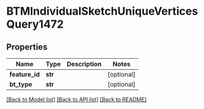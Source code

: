 # BTMIndividualSketchUniqueVerticesQuery1472

## Properties
Name | Type | Description | Notes
------------ | ------------- | ------------- | -------------
**feature_id** | **str** |  | [optional] 
**bt_type** | **str** |  | [optional] 

[[Back to Model list]](../README.md#documentation-for-models) [[Back to API list]](../README.md#documentation-for-api-endpoints) [[Back to README]](../README.md)


